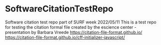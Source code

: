# SoftwareCitationTestRepo
Software citation test repo part of SURF week 2022/05/11
This is a test repo for testing the citation formal file created by the escience center - presentation by Barbara Vreede
https://citation-file-format.github.io/
https://citation-file-format.github.io/cff-initializer-javascript/
